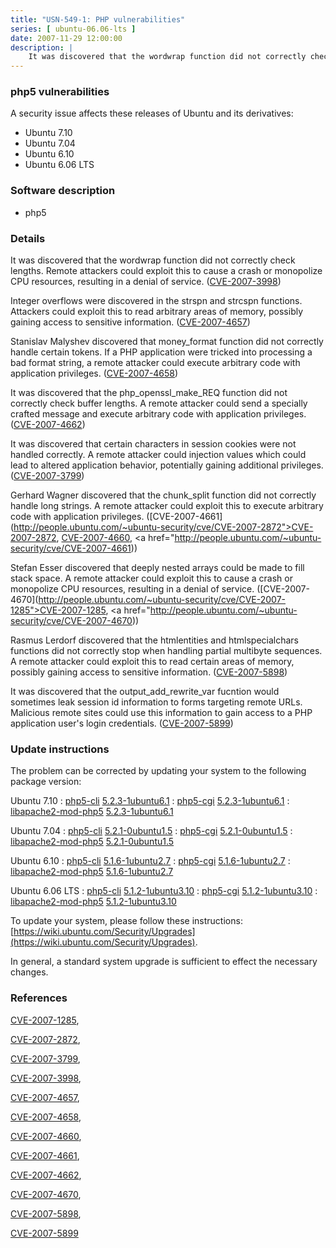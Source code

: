 ```yaml
---
title: "USN-549-1: PHP vulnerabilities"
series: [ ubuntu-06.06-lts ]
date: 2007-11-29 12:00:00
description: |
    It was discovered that the wordwrap function did not correctly check lengths.  Remote attackers could exploit this to cause a crash or monopolize CPU resources, resulting in a denial of service. ([CVE-2007-3998](http://people.ubuntu.com/~ubuntu-security/cve/CVE-2007-3998))
--- 
```

 
### php5 vulnerabilities

A security issue affects these releases of Ubuntu and its derivatives:

* Ubuntu 7.10
* Ubuntu 7.04
* Ubuntu 6.10
* Ubuntu 6.06 LTS

### Software description

* php5 

### Details

It was discovered that the wordwrap function did not correctly check lengths. Remote attackers could exploit this to cause a crash or monopolize CPU resources, resulting in a denial of service. ([CVE-2007-3998](http://people.ubuntu.com/~ubuntu-security/cve/CVE-2007-3998))

Integer overflows were discovered in the strspn and strcspn functions. Attackers could exploit this to read arbitrary areas of memory, possibly gaining access to sensitive information. ([CVE-2007-4657](http://people.ubuntu.com/~ubuntu-security/cve/CVE-2007-4657))

Stanislav Malyshev discovered that money_format function did not correctly handle certain tokens. If a PHP application were tricked into processing a bad format string, a remote attacker could execute arbitrary code with application privileges. ([CVE-2007-4658](http://people.ubuntu.com/~ubuntu-security/cve/CVE-2007-4658))

It was discovered that the php_openssl_make_REQ function did not correctly check buffer lengths. A remote attacker could send a specially crafted message and execute arbitrary code with application privileges. ([CVE-2007-4662](http://people.ubuntu.com/~ubuntu-security/cve/CVE-2007-4662))

It was discovered that certain characters in session cookies were not handled correctly. A remote attacker could injection values which could lead to altered application behavior, potentially gaining additional privileges. ([CVE-2007-3799](http://people.ubuntu.com/~ubuntu-security/cve/CVE-2007-3799))

Gerhard Wagner discovered that the chunk_split function did not correctly handle long strings. A remote attacker could exploit this to execute arbitrary code with application privileges. ([CVE-2007-4661](http://people.ubuntu.com/~ubuntu-security/cve/CVE-2007-2872">CVE-2007-2872</a>, <a href="http://people.ubuntu.com/~ubuntu-security/cve/CVE-2007-4660">CVE-2007-4660</a>, <a href="http://people.ubuntu.com/~ubuntu-security/cve/CVE-2007-4661))

Stefan Esser discovered that deeply nested arrays could be made to fill stack space. A remote attacker could exploit this to cause a crash or monopolize CPU resources, resulting in a denial of service. ([CVE-2007-4670](http://people.ubuntu.com/~ubuntu-security/cve/CVE-2007-1285">CVE-2007-1285</a>, <a href="http://people.ubuntu.com/~ubuntu-security/cve/CVE-2007-4670))

Rasmus Lerdorf discovered that the htmlentities and htmlspecialchars functions did not correctly stop when handling partial multibyte sequences. A remote attacker could exploit this to read certain areas of memory, possibly gaining access to sensitive information. ([CVE-2007-5898](http://people.ubuntu.com/~ubuntu-security/cve/CVE-2007-5898))

It was discovered that the output_add_rewrite_var fucntion would sometimes leak session id information to forms targeting remote URLs. Malicious remote sites could use this information to gain access to a PHP application user&#39;s login credentials. ([CVE-2007-5899](http://people.ubuntu.com/~ubuntu-security/cve/CVE-2007-5899)) 

### Update instructions

The problem can be corrected by updating your system to the following package version:

Ubuntu 7.10
 : [php5-cli](https://launchpad.net/ubuntu/+source/php5) <span> [5.2.3-1ubuntu6.1](https://launchpad.net/ubuntu/+source/php5/5.2.3-1ubuntu6.1) </span> 
 : [php5-cgi](https://launchpad.net/ubuntu/+source/php5) <span> [5.2.3-1ubuntu6.1](https://launchpad.net/ubuntu/+source/php5/5.2.3-1ubuntu6.1) </span> 
 : [libapache2-mod-php5](https://launchpad.net/ubuntu/+source/php5) <span> [5.2.3-1ubuntu6.1](https://launchpad.net/ubuntu/+source/php5/5.2.3-1ubuntu6.1) </span> 

Ubuntu 7.04
 : [php5-cli](https://launchpad.net/ubuntu/+source/php5) <span> [5.2.1-0ubuntu1.5](https://launchpad.net/ubuntu/+source/php5/5.2.1-0ubuntu1.5) </span> 
 : [php5-cgi](https://launchpad.net/ubuntu/+source/php5) <span> [5.2.1-0ubuntu1.5](https://launchpad.net/ubuntu/+source/php5/5.2.1-0ubuntu1.5) </span> 
 : [libapache2-mod-php5](https://launchpad.net/ubuntu/+source/php5) <span> [5.2.1-0ubuntu1.5](https://launchpad.net/ubuntu/+source/php5/5.2.1-0ubuntu1.5) </span> 

Ubuntu 6.10
 : [php5-cli](https://launchpad.net/ubuntu/+source/php5) <span> [5.1.6-1ubuntu2.7](https://launchpad.net/ubuntu/+source/php5/5.1.6-1ubuntu2.7) </span> 
 : [php5-cgi](https://launchpad.net/ubuntu/+source/php5) <span> [5.1.6-1ubuntu2.7](https://launchpad.net/ubuntu/+source/php5/5.1.6-1ubuntu2.7) </span> 
 : [libapache2-mod-php5](https://launchpad.net/ubuntu/+source/php5) <span> [5.1.6-1ubuntu2.7](https://launchpad.net/ubuntu/+source/php5/5.1.6-1ubuntu2.7) </span> 

Ubuntu 6.06 LTS
 : [php5-cli](https://launchpad.net/ubuntu/+source/php5) <span> [5.1.2-1ubuntu3.10](https://launchpad.net/ubuntu/+source/php5/5.1.2-1ubuntu3.10) </span> 
 : [php5-cgi](https://launchpad.net/ubuntu/+source/php5) <span> [5.1.2-1ubuntu3.10](https://launchpad.net/ubuntu/+source/php5/5.1.2-1ubuntu3.10) </span> 
 : [libapache2-mod-php5](https://launchpad.net/ubuntu/+source/php5) <span> [5.1.2-1ubuntu3.10](https://launchpad.net/ubuntu/+source/php5/5.1.2-1ubuntu3.10) </span> 

To update your system, please follow these instructions: [https://wiki.ubuntu.com/Security/Upgrades](https://wiki.ubuntu.com/Security/Upgrades).

In general, a standard system upgrade is sufficient to effect the necessary changes. 

### References

 [CVE-2007-1285](http://people.ubuntu.com/~ubuntu-security/cve/CVE-2007-1285), 

 [CVE-2007-2872](http://people.ubuntu.com/~ubuntu-security/cve/CVE-2007-2872), 

 [CVE-2007-3799](http://people.ubuntu.com/~ubuntu-security/cve/CVE-2007-3799), 

 [CVE-2007-3998](http://people.ubuntu.com/~ubuntu-security/cve/CVE-2007-3998), 

 [CVE-2007-4657](http://people.ubuntu.com/~ubuntu-security/cve/CVE-2007-4657), 

 [CVE-2007-4658](http://people.ubuntu.com/~ubuntu-security/cve/CVE-2007-4658), 

 [CVE-2007-4660](http://people.ubuntu.com/~ubuntu-security/cve/CVE-2007-4660), 

 [CVE-2007-4661](http://people.ubuntu.com/~ubuntu-security/cve/CVE-2007-4661), 

 [CVE-2007-4662](http://people.ubuntu.com/~ubuntu-security/cve/CVE-2007-4662), 

 [CVE-2007-4670](http://people.ubuntu.com/~ubuntu-security/cve/CVE-2007-4670), 

 [CVE-2007-5898](http://people.ubuntu.com/~ubuntu-security/cve/CVE-2007-5898), 

 [CVE-2007-5899](http://people.ubuntu.com/~ubuntu-security/cve/CVE-2007-5899)
 
